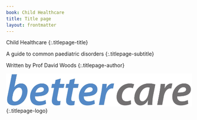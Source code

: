 ```yaml
---
book: Child Healthcare
title: Title page
layout: frontmatter
---
```


Child Healthcare
{:.titlepage-title}

A guide to common paediatric disorders
{:.titlepage-subtitle}

Written by Prof David Woods
{:.titlepage-author}

![Bettercare logo](images/bettercare-logo.jpg){:.titlepage-logo}
